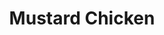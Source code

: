 ---
title: "Mustard Chicken"
type: "recipe"
tags: 
  - french
  - chicken
  - easy
source: "https://www.seasonsandsuppers.ca/chicken-with-mustard/"
image: "image.jpg"
---